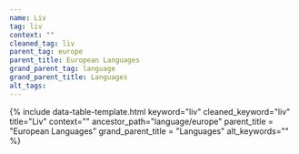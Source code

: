 ```yaml
---
name: Liv
tag: liv
context: ""
cleaned_tag: liv
parent_tag: europe
parent_title: European Languages
grand_parent_tag: language
grand_parent_title: Languages
alt_tags: 
---
```


{% include data-table-template.html 
  keyword="liv" 
  cleaned_keyword="liv" 
  title="Liv"
  context=""
  ancestor_path="language/europe" 
  parent_title = "European Languages"
  grand_parent_title = "Languages"
  alt_keywords=""
%}

